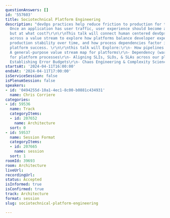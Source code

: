 ```yaml
---
questionAnswers: []
id: '557603'
title: Sociotechnical Platform Engineering
description: "devOps practices help reduce friction to production for technologists.
  Once an application has user traffic, user experience should become a priority,
  but at what cost?\r\n\r\nThis talk will connect human centered devOps & SRE practices
  across a value stream to explore how platforms balance developer experience against
  production stability over time, and how process dependencies factor into overall
  platform success. \r\n\r\nthis talk will Explore:\r\n- How pipelines are value streams\r\n-
  A general-purpose value stream map for platforms\r\n- Dependency (wardley) maps
  for platform processes\r\n- Aligning SLIs, SLOs, & SLAs across our platform VSM\r\n-
  Establishing Error Budgets\r\n- Chaos Engineering & Complexity Science\r\n"
startsAt: '2024-04-11T16:00:00'
endsAt: '2024-04-11T17:00:00'
isServiceSession: false
isPlenumSession: false
speakers:
- id: '0494255d-10a1-4ec1-8c00-b0881c434931'
  name: Chris Corriere
categories:
- id: 59536
  name: Track
  categoryItems:
  - id: 207652
    name: Architecture
  sort: 0
- id: 59537
  name: Session Format
  categoryItems:
  - id: 207665
    name: session
  sort: 1
roomId: 39693
room: Architecture
liveUrl: 
recordingUrl: 
status: Accepted
isInformed: true
isConfirmed: true
track: Architecture
format: session
slug: sociotechnical-platform-engineering

---
```

